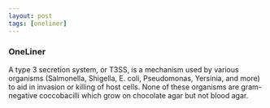 ```yaml
---
layout: post
tags: [oneliner]
---
```



### OneLiner

A type 3 secretion system, or T3SS, is a mechanism used by various organisms (Salmonella, Shigella, E. coli, Pseudomonas, Yersinia, and more) to aid in invasion or killing of host cells. None of these organisms are gram-negative coccobacilli which grow on chocolate agar but not blood agar.
